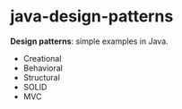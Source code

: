 # java-design-patterns

**Design patterns**: simple examples in Java.

- Creational
- Behavioral
- Structural
- SOLID
- MVC
